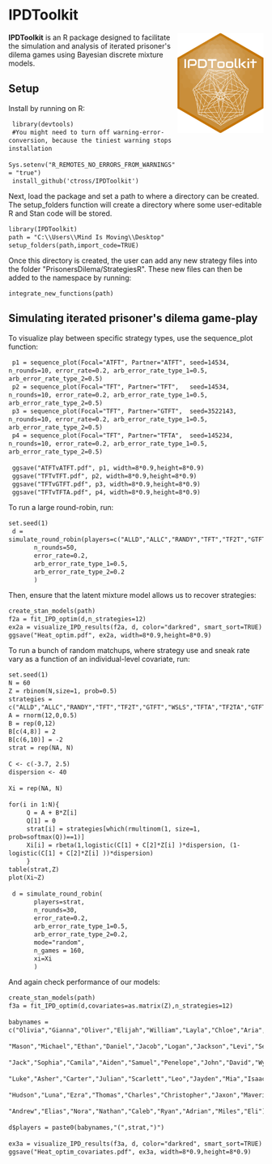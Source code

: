 IPDToolkit
========
<img align="right" src="https://github.com/ctross/IPDToolkit/blob/main/logo.png" alt="logo" width="170"> 

**IPDToolkit** is an R package designed to facilitate the simulation and analysis of iterated prisoner's dilema games using Bayesian discrete mixture models.

Setup
------
Install by running on R:
```{r}
 library(devtools)
 #You might need to turn off warning-error-conversion, because the tiniest warning stops installation
 Sys.setenv("R_REMOTES_NO_ERRORS_FROM_WARNINGS" = "true")
 install_github('ctross/IPDToolkit')
```

Next, load the package and set a path to where a directory can be created. The setup_folders function will create a directory where some user-editable R and Stan code will be stored.
```{r}
library(IPDToolkit)
path = "C:\\Users\\Mind Is Moving\\Desktop"
setup_folders(path,import_code=TRUE)
```

Once this directory is created, the user can add any new strategy files into the folder "PrisonersDilema/StrategiesR". These new files can then be added to the namespace by running:
```{r}
integrate_new_functions(path)
```


Simulating iterated prisoner's dilema game-play
------
To visualize play between specific strategy types, use the sequence_plot function:
```{r}
 p1 = sequence_plot(Focal="ATFT", Partner="ATFT", seed=14534, n_rounds=10, error_rate=0.2, arb_error_rate_type_1=0.5, arb_error_rate_type_2=0.5)
 p2 = sequence_plot(Focal="TFT", Partner="TFT",   seed=14534, n_rounds=10, error_rate=0.2, arb_error_rate_type_1=0.5, arb_error_rate_type_2=0.5)
 p3 = sequence_plot(Focal="TFT", Partner="GTFT",  seed=3522143, n_rounds=10, error_rate=0.2, arb_error_rate_type_1=0.5, arb_error_rate_type_2=0.5)
 p4 = sequence_plot(Focal="TFT", Partner="TFTA",  seed=145234, n_rounds=10, error_rate=0.2, arb_error_rate_type_1=0.5, arb_error_rate_type_2=0.5)

 ggsave("ATFTvATFT.pdf", p1, width=8*0.9,height=8*0.9)
 ggsave("TFTvTFT.pdf", p2, width=8*0.9,height=8*0.9)
 ggsave("TFTvGTFT.pdf", p3, width=8*0.9,height=8*0.9)
 ggsave("TFTvTFTA.pdf", p4, width=8*0.9,height=8*0.9)
```

To run a large round-robin, run:
```{r}
set.seed(1)
 d = simulate_round_robin(players=c("ALLD","ALLC","RANDY","TFT","TF2T","GTFT","WSLS","TFTA","TF2TA","GTFTA","WSLSA","ATFT"), 
       n_rounds=50,
       error_rate=0.2, 
       arb_error_rate_type_1=0.5, 
       arb_error_rate_type_2=0.2
       )
```
Then, ensure that the latent mixture model allows us to recover strategies:
```{r}
create_stan_models(path)
f2a = fit_IPD_optim(d,n_strategies=12)
ex2a = visualize_IPD_results(f2a, d, color="darkred", smart_sort=TRUE)
ggsave("Heat_optim.pdf", ex2a, width=8*0.9,height=8*0.9)
```

To run a bunch of random matchups, where strategy use and sneak rate vary as a function of an individual-level covariate, run:
```{r}
set.seed(1)
N = 60
Z = rbinom(N,size=1, prob=0.5)
strategies = c("ALLD","ALLC","RANDY","TFT","TF2T","GTFT","WSLS","TFTA","TF2TA","GTFTA","WSLSA","ATFT")
A = rnorm(12,0,0.5)
B = rep(0,12)
B[c(4,8)] = 2
B[c(6,10)] = -2
strat = rep(NA, N)

C <- c(-3.7, 2.5)
dispersion <- 40

Xi = rep(NA, N)

for(i in 1:N){
     Q = A + B*Z[i]	
     Q[1] = 0
     strat[i] = strategies[which(rmultinom(1, size=1, prob=softmax(Q))==1)]
     Xi[i] = rbeta(1,logistic(C[1] + C[2]*Z[i] )*dispersion, (1-logistic(C[1] + C[2]*Z[i] ))*dispersion)
     }
table(strat,Z)
plot(Xi~Z)

 d = simulate_round_robin(
 	   players=strat,
       n_rounds=30,
       error_rate=0.2,
       arb_error_rate_type_1=0.5,
       arb_error_rate_type_2=0.2,
       mode="random",
       n_games = 160,
       xi=Xi
       )
 ```
And again check performance of our models:
```{r}
create_stan_models(path)
f3a = fit_IPD_optim(d,covariates=as.matrix(Z),n_strategies=12)

babynames = c("Olivia","Gianna","Oliver","Elijah","William","Layla","Chloe","Aria","Mia","Alexander",
	          "Mason","Michael","Ethan","Daniel","Jacob","Logan","Jackson","Levi","Sebastian","Mateo",
	          "Jack","Sophia","Camila","Aiden","Samuel","Penelope","John","David","Wyatt","Matthew",
	          "Luke","Asher","Carter","Julian","Scarlett","Leo","Jayden","Mia","Isaac","Abigail","Ajira",
	          "Hudson","Luna","Ezra","Thomas","Charles","Christopher","Jaxon","Maverick","Josiah","Isaiah",
	          "Andrew","Elias","Nora","Nathan","Caleb","Ryan","Adrian","Miles","Eli")

d$players = paste0(babynames,"(",strat,")")

ex3a = visualize_IPD_results(f3a, d, color="darkred", smart_sort=TRUE)
ggsave("Heat_optim_covariates.pdf", ex3a, width=8*0.9,height=8*0.9)
```
